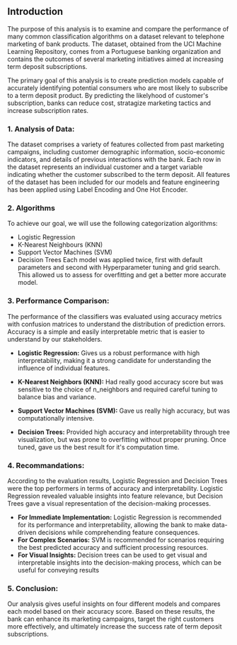 ## Introduction
The purpose of this analysis is to examine and compare the performance of many common classification algorithms on a dataset relevant to telephone marketing of bank products. The dataset, obtained from the UCI Machine Learning Repository, comes from a Portuguese banking organization and contains the outcomes of several marketing initiatives aimed at increasing term deposit subscriptions.

The primary goal of this analysis is to create prediction models capable of accurately identifying potential consumers who are most likely to subscribe to a term deposit product. By predicting the likelyhood of customer's subscription, banks can reduce cost, stratagize marketing tactics and increase subscription rates.

### 1. Analysis of Data:
The dataset comprises a variety of features collected from past marketing campaigns, including customer demographic information, socio-economic indicators, and details of previous interactions with the bank. Each row in the dataset represents an individual customer and a target variable indicating whether the customer subscribed to the term deposit.
All features of the dataset has been included for our models and feature engineering has been applied using Label Encoding and One Hot Encoder.


### 2.  Algorithms 
To achieve our goal, we will use the following categorization algorithms:
* Logistic Regression
* K-Nearest Neighbours (KNN)
* Support Vector Machines (SVM)
* Decision Trees
Each model was applied twice, first with default parameters and second with Hyperparameter tuning and grid search. This allowed us to assess for overfitting and get a better more accurate model.

### 3. Performance Comparison:
The performance of the classifiers was evaluated using accuracy metrics with confusion matrices to understand the distribution of prediction errors. Accuracy is a simple and easily interpretable metric that is easier to understand by our stakeholders.
* **Logistic Regression:** Gives us a robust performance with high interpretability, making it a strong candidate for understanding the influence of individual features. 

* **K-Nearest Neighbors (KNN):** Had really good accuracy score but was sensitive to the choice of n_neighbors and required careful tuning to balance bias and variance.

* **Support Vector Machines (SVM):** Gave us really high accuracy, but was computationally intensive.

* **Decision Trees:** Provided high accuracy and interpretability through tree visualization, but was prone to overfitting without proper pruning. Once tuned, gave us the best result for it's computation time.

### 4. Recommandations:
According to the evaluation results, Logistic Regression and Decision Trees were the top performers in terms of accuracy and interpretability. Logistic Regression revealed valuable insights into feature relevance, but Decision Trees gave a visual representation of the decision-making processes.
* **For Immediate Implementation:** Logistic Regression is recommended for its performance and interpretability, allowing the bank to make data-driven decisions while comprehending feature consequences.
* **For Complex Scenarios:** SVM is recommended for scenarios requiring the best predicted accuracy and sufficient processing resources.
* **For Visual Insights:** Decision trees can be used to get visual and interpretable insights into the decision-making process, which can be useful for conveying results

### 5. Conclusion:

Our analysis gives useful insights on four different models and compares each model based on their accuracy score. Based on these results, the bank can enhance its marketing campaigns, target the right customers more effectively, and ultimately increase the success rate of term deposit subscriptions.
